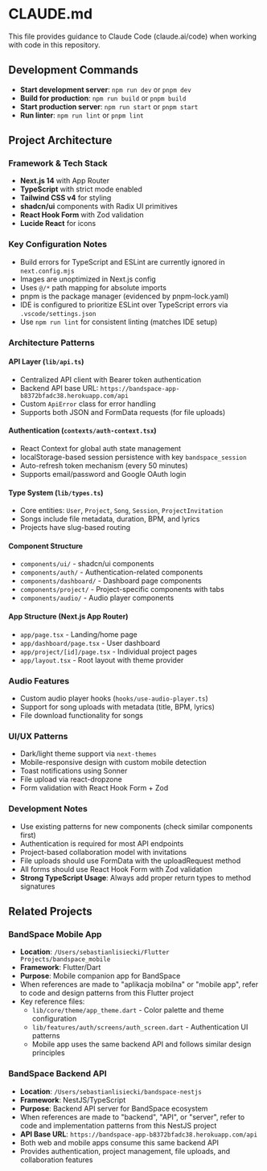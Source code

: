 # CLAUDE.md

This file provides guidance to Claude Code (claude.ai/code) when working with code in this repository.

## Development Commands

- **Start development server**: `npm run dev` or `pnpm dev`
- **Build for production**: `npm run build` or `pnpm build`
- **Start production server**: `npm run start` or `pnpm start`
- **Run linter**: `npm run lint` or `pnpm lint`

## Project Architecture

### Framework & Tech Stack

- **Next.js 14** with App Router
- **TypeScript** with strict mode enabled
- **Tailwind CSS v4** for styling
- **shadcn/ui** components with Radix UI primitives
- **React Hook Form** with Zod validation
- **Lucide React** for icons

### Key Configuration Notes

- Build errors for TypeScript and ESLint are currently ignored in `next.config.mjs`
- Images are unoptimized in Next.js config
- Uses `@/*` path mapping for absolute imports
- pnpm is the package manager (evidenced by pnpm-lock.yaml)
- IDE is configured to prioritize ESLint over TypeScript errors via `.vscode/settings.json`
- Use `npm run lint` for consistent linting (matches IDE setup)

### Architecture Patterns

#### API Layer (`lib/api.ts`)

- Centralized API client with Bearer token authentication
- Backend API base URL: `https://bandspace-app-b8372bfadc38.herokuapp.com/api`
- Custom `ApiError` class for error handling
- Supports both JSON and FormData requests (for file uploads)

#### Authentication (`contexts/auth-context.tsx`)

- React Context for global auth state management
- localStorage-based session persistence with key `bandspace_session`
- Auto-refresh token mechanism (every 50 minutes)
- Supports email/password and Google OAuth login

#### Type System (`lib/types.ts`)

- Core entities: `User`, `Project`, `Song`, `Session`, `ProjectInvitation`
- Songs include file metadata, duration, BPM, and lyrics
- Projects have slug-based routing

#### Component Structure

- `components/ui/` - shadcn/ui components
- `components/auth/` - Authentication-related components
- `components/dashboard/` - Dashboard page components
- `components/project/` - Project-specific components with tabs
- `components/audio/` - Audio player components

#### App Structure (Next.js App Router)

- `app/page.tsx` - Landing/home page
- `app/dashboard/page.tsx` - User dashboard
- `app/project/[id]/page.tsx` - Individual project pages
- `app/layout.tsx` - Root layout with theme provider

### Audio Features

- Custom audio player hooks (`hooks/use-audio-player.ts`)
- Support for song uploads with metadata (title, BPM, lyrics)
- File download functionality for songs

### UI/UX Patterns

- Dark/light theme support via `next-themes`
- Mobile-responsive design with custom mobile detection
- Toast notifications using Sonner
- File upload via react-dropzone
- Form validation with React Hook Form + Zod

### Development Notes

- Use existing patterns for new components (check similar components first)
- Authentication is required for most API endpoints
- Project-based collaboration model with invitations
- File uploads should use FormData with the uploadRequest method
- All forms should use React Hook Form with Zod validation
- **Strong TypeScript Usage**: Always add proper return types to method signatures

## Related Projects

### BandSpace Mobile App

- **Location**: `/Users/sebastianlisiecki/Flutter Projects/bandspace_mobile`
- **Framework**: Flutter/Dart
- **Purpose**: Mobile companion app for BandSpace
- When references are made to "aplikacja mobilna" or "mobile app", refer to code and design patterns from this Flutter project
- Key reference files:
  - `lib/core/theme/app_theme.dart` - Color palette and theme configuration
  - `lib/features/auth/screens/auth_screen.dart` - Authentication UI patterns
  - Mobile app uses the same backend API and follows similar design principles

### BandSpace Backend API

- **Location**: `/Users/sebastianlisiecki/bandspace-nestjs`
- **Framework**: NestJS/TypeScript
- **Purpose**: Backend API server for BandSpace ecosystem
- When references are made to "backend", "API", or "server", refer to code and implementation patterns from this NestJS project
- **API Base URL**: `https://bandspace-app-b8372bfadc38.herokuapp.com/api`
- Both web and mobile apps consume this same backend API
- Provides authentication, project management, file uploads, and collaboration features
